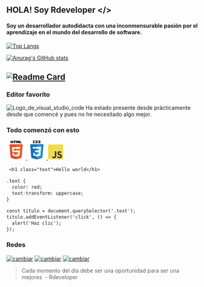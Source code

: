 ## HOLA! Soy Rdeveloper </>

#### Soy un desarrollador autodidacta con una inconmensurable pasión por el aprendizaje en el mundo del desarrollo de software.

[![Top Langs](https://github-readme-stats.vercel.app/api/top-langs/?username=ROCKOdeveloper&langs_count=7&layout=compact&locale=es)](https://github.com/ROCKOdeveloper)

[![Anurag's GitHub stats](https://github-readme-stats.vercel.app/api?username=ROCKOdeveloper&locale=es)](https://github.com/ROCKOdeveloper)

[![Readme Card](https://github-readme-stats.vercel.app/api/pin/?username=ROCKOdeveloper&repo=Rdeveloper&locale=es)](https://github.com/anuraghazra/github-readme-stats)
------
### Editor favorito

<img src="https://upload.wikimedia.org/wikipedia/commons/9/9a/Visual_Studio_Code_1.35_icon.svg" alt="Logo_de_visual_studio_code" width="50px" height="auto">
Ha estado presente desde prácticamente desde que comencé y pues no he necesitado algo mejor.

### Todo comenzó con esto 

<p align="left">
 <a href="https://www.w3.org/html/" target="_blank"> 
  <img src="https://raw.githubusercontent.com/devicons/devicon/master/icons/html5/html5-original-wordmark.svg" alt="html5" width="50" height="50"/> 
 </a> 
 <a href="https://www.w3schools.com/css/" target="_blank">
  <img src="https://raw.githubusercontent.com/devicons/devicon/master/icons/css3/css3-original-wordmark.svg" alt="css3" width="50" height="50"/> 
 </a> 
 <a href="https://developer.mozilla.org/en-US/docs/Web/JavaScript" target="_blank"> 
  <img src="https://raw.githubusercontent.com/devicons/devicon/master/icons/javascript/javascript-original.svg" alt="javascript" width="40" height="40"/> 
 </a>
</p>

```
 <h1 class="text">Hello world</h1>
```
```
.text {
  color: red;
  text-transform: uppercase;
}
```
```
const titulo = document.querySelector('.text');
titulo.addEventListener('click', () => {
  alert('Haz clic');
});

```

### Redes

<p align="left">
 <a href="https://twitter.com/Rockodeveloper" target="blank"><img align="center" src="https://raw.githubusercontent.com/rahuldkjain/github-profile-readme-generator/master/src/images/icons/Social/twitter.svg" alt="cambiar" height="30" width="40" /></a>
 <a href="https://linkedin.com/in/rockodeveloper" target="blank"><img align="center" src="https://raw.githubusercontent.com/rahuldkjain/github-profile-readme-generator/master/src/images/icons/Social/linked-in-alt.svg" alt="cambiar" height="30" width="40" /></a>
 <a href="https://stackoverflow.com/users/21374231/rdeveloper" target="blank"><img align="center" src="https://raw.githubusercontent.com/rahuldkjain/github-profile-readme-generator/master/src/images/icons/Social/stack-overflow.svg" alt="cambiar" height="30" width="40" /></a>
</p>

> Cada momento del día debe ser una oportunidad para ser una mejores  - Rdeveloper
